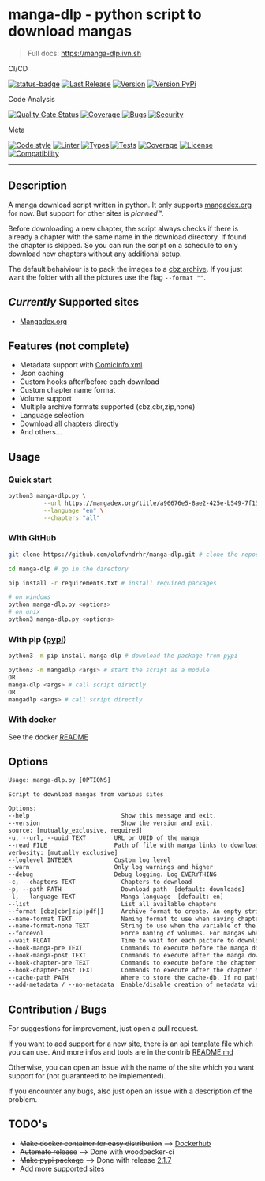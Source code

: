 # manga-dlp - python script to download mangas

> Full docs: https://manga-dlp.ivn.sh

CI/CD

[![status-badge](https://img.shields.io/drone/build/olofvndrhr/manga-dlp?label=tests&server=https%3A%2F%2Fci.44net.ch)](https://ci.44net.ch/olofvndrhr/manga-dlp)
[![Last Release](https://img.shields.io/github/release-date/olofvndrhr/manga-DLP?label=last%20release)](https://github.com/olofvndrhr/manga-dlp/releases)
[![Version](https://img.shields.io/github/v/release/olofvndrhr/manga-dlp?label=git%20release)](https://github.com/olofvndrhr/manga-dlp/releases)
[![Version PyPi](https://img.shields.io/pypi/v/manga-dlp?label=pypi%20release)](https://pypi.org/project/manga-dlp/)

Code Analysis

[![Quality Gate Status](https://sonarqube.44net.ch/api/project_badges/measure?project=olofvndrhr%3Amanga-dlp&metric=alert_status&token=f9558470580eea5b4899cf33f190eee16011346d)](https://sonarqube.44net.ch/dashboard?id=olofvndrhr%3Amanga-dlp)
[![Coverage](https://sonarqube.44net.ch/api/project_badges/measure?project=olofvndrhr%3Amanga-dlp&metric=coverage&token=f9558470580eea5b4899cf33f190eee16011346d)](https://sonarqube.44net.ch/dashboard?id=olofvndrhr%3Amanga-dlp)
[![Bugs](https://sonarqube.44net.ch/api/project_badges/measure?project=olofvndrhr%3Amanga-dlp&metric=bugs&token=f9558470580eea5b4899cf33f190eee16011346d)](https://sonarqube.44net.ch/dashboard?id=olofvndrhr%3Amanga-dlp)
[![Security](https://img.shields.io/snyk/vulnerabilities/github/olofvndrhr/manga-dlp)](https://app.snyk.io/org/olofvndrhr-t6h/project/aae9609d-a4e4-41f8-b1ac-f2561b2ad4e3)

Meta

[![Code style](https://img.shields.io/badge/code%20style-black-black)](https://github.com/psf/black)
[![Linter](https://img.shields.io/badge/linter-ruff-red)](https://github.com/charliermarsh/ruff)
[![Types](https://img.shields.io/badge/types-pyright-blue)](https://github.com/microsoft/pyright)
[![Tests](https://img.shields.io/badge/tests-pytest%20%7C%20tox-yellow)](https://github.com/pytest-dev/pytest/)
[![Coverage](https://img.shields.io/badge/coverage-coveragepy-green)](https://github.com/nedbat/coveragepy)
[![License](https://img.shields.io/badge/license-MIT-9400d3.svg)](https://snyk.io/learn/what-is-mit-license/)
[![Compatibility](https://img.shields.io/pypi/pyversions/manga-dlp)](https://pypi.org/project/manga-dlp/)

---

## Description

A manga download script written in python. It only supports [mangadex.org](https://mangadex.org/) for now. But support
for other sites is _planned™_.

Before downloading a new chapter, the script always checks if there is already a chapter with the same name in the
download directory. If found the chapter is skipped. So you can run the script on a schedule to only download new
chapters without any additional setup.

The default behaiviour is to pack the images to a [cbz archive](https://en.wikipedia.org/wiki/Comic_book_archive). If
you just want the folder with all the pictures use the flag `--format ""`.

## _Currently_ Supported sites

-   [Mangadex.org](https://mangadex.org/)

## Features (not complete)

-   Metadata support with [ComicInfo.xml](https://anansi-project.github.io/docs/comicinfo/intro)
-   Json caching
-   Custom hooks after/before each download
-   Custom chapter name format
-   Volume support
-   Multiple archive formats supported (cbz,cbr,zip,none)
-   Language selection
-   Download all chapters directly
-   And others...

## Usage

### Quick start

```sh
python3 manga-dlp.py \
          --url https://mangadex.org/title/a96676e5-8ae2-425e-b549-7f15dd34a6d8/komi-san-wa-komyushou-desu \
          --language "en" \
          --chapters "all"
```

### With GitHub

```sh
git clone https://github.com/olofvndrhr/manga-dlp.git # clone the repository

cd manga-dlp # go in the directory

pip install -r requirements.txt # install required packages

# on windows
python manga-dlp.py <options>
# on unix
python3 manga-dlp.py <options>
```

### With pip ([pypi](https://pypi.org/project/manga-dlp/))

```sh
python3 -m pip install manga-dlp # download the package from pypi

python3 -m mangadlp <args> # start the script as a module
OR
manga-dlp <args> # call script directly
OR
mangadlp <args> # call script directly
```

### With docker

See the docker [README](https://manga-dlp.ivn.sh/docker/)

## Options

```txt
Usage: manga-dlp.py [OPTIONS]

Script to download mangas from various sites

Options:
--help                          Show this message and exit.
--version                       Show the version and exit.
source: [mutually_exclusive, required]
-u, --url, --uuid TEXT        URL or UUID of the manga
--read FILE                   Path of file with manga links to download. One per line
verbosity: [mutually_exclusive]
--loglevel INTEGER            Custom log level
--warn                        Only log warnings and higher
--debug                       Debug logging. Log EVERYTHING
-c, --chapters TEXT             Chapters to download
-p, --path PATH                 Download path  [default: downloads]
-l, --language TEXT             Manga language  [default: en]
--list                          List all available chapters
--format [cbz|cbr|zip|pdf|]     Archive format to create. An empty string means don't archive the folder  [default: cbz]
--name-format TEXT              Naming format to use when saving chapters. See docs for more infos  [default: {default}]
--name-format-none TEXT         String to use when the variable of the custom name format is empty
--forcevol                      Force naming of volumes. For mangas where chapters reset each volume
--wait FLOAT                    Time to wait for each picture to download in seconds(float)  [default: 0.5]
--hook-manga-pre TEXT           Commands to execute before the manga download starts
--hook-manga-post TEXT          Commands to execute after the manga download finished
--hook-chapter-pre TEXT         Commands to execute before the chapter download starts
--hook-chapter-post TEXT        Commands to execute after the chapter download finished
--cache-path PATH               Where to store the cache-db. If no path is given, cache is disabled
--add-metadata / --no-metadata  Enable/disable creation of metadata via ComicInfo.xml  [default: add-metadata]
```

## Contribution / Bugs

For suggestions for improvement, just open a pull request.

If you want to add support for a new site, there is an api [template file](contrib/api_template.py) which you can use.
And more infos and tools are in the contrib [README.md](contrib/README.md)

Otherwise, you can open an issue with the name of the site which you want support for (not guaranteed to be
implemented).

If you encounter any bugs, also just open an issue with a description of the problem.

## TODO's

-   <del>Make docker container for easy distribution</del>
    --> [Dockerhub](https://hub.docker.com/r/olofvndrhr/manga-dlp)
-   <del>Automate release</del>
    --> Done with woodpecker-ci
-   <del>Make pypi package</del>
    --> Done with release [2.1.7](https://pypi.org/project/manga-dlp/)
-   Add more supported sites
